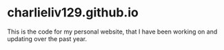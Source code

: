 # charlieliv129.github.io
This is the code for my personal website, that I have been working on and updating over the past year.

